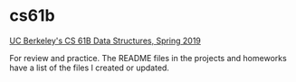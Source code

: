 # cs61b
[UC Berkeley's CS 61B Data Structures, Spring 2019](https://sp19.datastructur.es/index.html)

For review and practice. The README files in the projects and homeworks have a list of the files I created or updated. 
